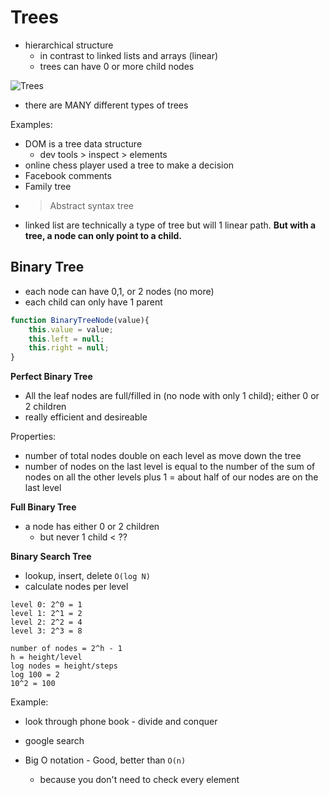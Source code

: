 # Trees

- hierarchical structure 
    - in contrast to linked lists and arrays (linear)
    - trees can have 0 or more child nodes

![Trees](/Users/haileemiu/Developer/Notes/Images/Tree.png)

- there are MANY different types of trees

Examples:
- DOM is a tree data structure
    - dev tools > inspect > elements
- online chess player used a tree to make a decision
- Facebook comments
- Family tree
- > Abstract syntax tree
- linked list are technically a type of tree but will 1 linear path. **But with a tree, a node can only point to a child.**

## Binary Tree

- each node can have 0,1, or 2 nodes (no more)
- each child can only have 1 parent

```js
function BinaryTreeNode(value){
    this.value = value;
    this.left = null;
    this.right = null;
}
```
**Perfect Binary Tree**
- All the leaf nodes are full/filled in (no node with only 1 child); either 0 or 2 children
- really efficient and desireable

Properties:
- number of total nodes double on each level as move down the tree
- number of nodes on the last level is equal to the number of the sum of nodes on all the other levels plus 1 = about half of our nodes are on the last level

**Full Binary Tree**
- a node has either 0 or 2 children
    - but never 1 child < ??

**Binary Search Tree**

- lookup, insert, delete `O(log N)`
- calculate nodes per level
```
level 0: 2^0 = 1
level 1: 2^1 = 2
level 2: 2^2 = 4
level 3: 2^3 = 8

number of nodes = 2^h - 1
h = height/level
log nodes = height/steps
log 100 = 2
10^2 = 100
```

Example:
- look through phone book - divide and conquer
- google search

- Big O notation - Good, better than `O(n)`
    - because you don't need to check every element